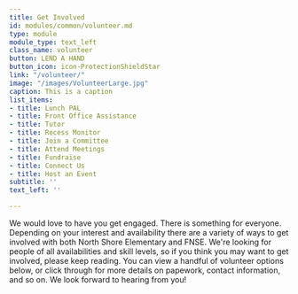 ```yaml
---
title: Get Involved
id: modules/common/volunteer.md
type: module
module_type: text_left
class_name: volunteer
button: LEND A HAND
button_icon: icon-ProtectionShieldStar
link: "/volunteer/"
image: "/images/VolunteerLarge.jpg"
caption: This is a caption
list_items:
- title: Lunch PAL
- title: Front Office Assistance
- title: Tutor
- title: Recess Monitor
- title: Join a Committee
- title: Attend Meetings
- title: Fundraise
- title: Connect Us
- title: Host an Event
subtitle: ''
text_left: ''

---
```

We would love to have you get engaged. There is something for everyone.  Depending on your interest and availability there are a variety of ways to get involved with both North Shore Elementary and FNSE. We're looking for people of all availabilities and skill levels, so if you think you may want to get involved, please keep reading. You can view a handful of volunteer options below, or click through for more details on papework, contact information, and so on. We look forward to hearing from you!